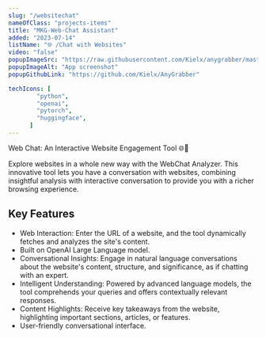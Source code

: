 ```yaml
---
slug: "/websitechat"
nameOfClass: "projects-items"
title: "MKG-Web-Chat Assistant"
added: "2023-07-14"
listName: "🌐 /Chat with Websites"
video: "false"
popupImageSrc: "https://raw.githubusercontent.com/Kielx/anygrabber/master/assets_readme/screenshot1.png"
popupImageAlt: "App screenshot"
popupGithubLink: "https://github.com/Kielx/AnyGrabber"

techIcons: [
        "python",
        "openai",
        "pytorch",
        "huggingface",
      ]
---
```


Web Chat: An Interactive Website Engagement Tool 🌐🤖

Explore websites in a whole new way with the WebChat Analyzer. This innovative tool lets you have a conversation with websites, combining insightful analysis with interactive conversation to provide you with a richer browsing experience.

## Key Features

- Web Interaction: Enter the URL of a website, and the tool dynamically fetches and 
  analyzes the site's content.
- Built on OpenAI Large Language model.
- Conversational Insights: Engage in natural language conversations about the 
  website's content, structure, and significance, as if chatting with an expert.
- Intelligent Understanding: Powered by advanced language models, the tool 
  comprehends your queries and offers contextually relevant responses.
- Content Highlights: Receive key takeaways from the website, highlighting important 
  sections, articles, or features.
- User-friendly conversational interface.
